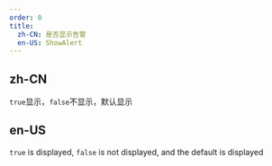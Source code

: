 ```yaml
---
order: 0
title:
  zh-CN: 是否显示告警
  en-US: ShowAlert
---
```


## zh-CN

 ``true``显示，``false``不显示，默认显示

## en-US

``true`` is displayed, ``false`` is not displayed, and the default is displayed
